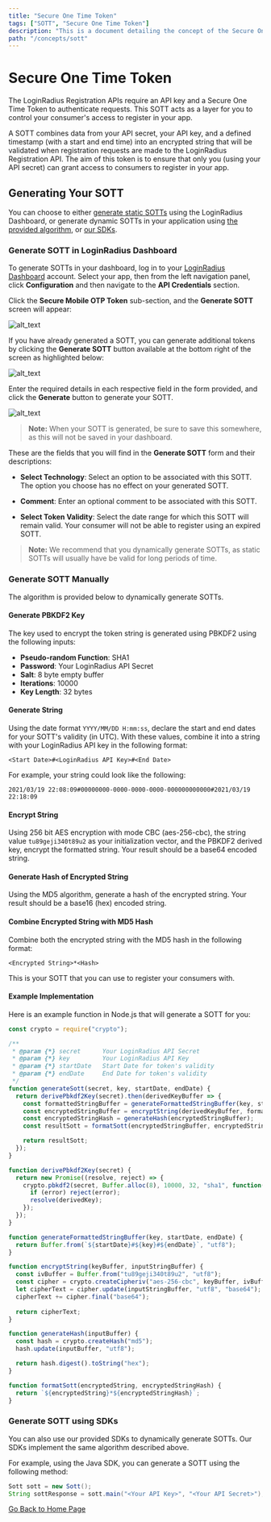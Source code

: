 ```yaml
---
title: "Secure One Time Token"
tags: ["SOTT", "Secure One Time Token"]
description: "This is a document detailing the concept of the Secure One Time Token."
path: "/concepts/sott"
---
```


# Secure One Time Token

The LoginRadius Registration APIs require an API key and a Secure One Time Token to authenticate requests. This SOTT acts as a layer for you to control your consumer's access to register in your app.

A SOTT combines data from your API secret, your API key, and a defined timestamp (with a start and end time) into an encrypted string that will be validated when registration requests are made to the LoginRadius Registration API. The aim of this token is to ensure that only you (using your API secret) can grant access to consumers to register in your app.

## Generating Your SOTT

You can choose to either [generate static SOTTs](#generate-sott-in-loginradius-dashboard) using the LoginRadius Dashboard, or generate dynamic SOTTs in your application using [the provided algorithm](#generate-sott-manually), or [our SDKs](#generate-sott-using-sdks).

### Generate SOTT in LoginRadius Dashboard

To generate SOTTs in your dashboard, log in to your <a href="https://dashboard.loginradius.com/dashboard">LoginRadius Dashboard</a> account. Select your app, then from the left navigation panel, click **Configuration** and then navigate to the **API Credentials** section.

Click the **Secure Mobile OTP Token** sub-section, and the **Generate SOTT** screen will appear:

![alt_text](../../assets/blog-common/sott.png "image_tooltip")

If you have already generated a SOTT, you can generate additional tokens by clicking the **Generate SOTT** button available at the bottom right of the screen as highlighted below:

![alt_text](images/generate-sott.png "image_tooltip")

Enter the required details in each respective field in the form provided, and click the **Generate** button to generate your SOTT.

![alt_text](images/generate-sott-form.png "image_tooltip")


> **Note:** When your SOTT is generated, be sure to save this somewhere, as this will not be saved in your dashboard.

These are the fields that you will find in the **Generate SOTT** form and their descriptions:

  * **Select Technology**: Select an option to be associated with this SOTT. The option you choose has no effect on your generated SOTT.

  * **Comment**: Enter an optional comment to be associated with this SOTT.

  * **Select Token Validity**: Select the date range for which this SOTT will remain valid. Your consumer will not be able to register using an expired SOTT.


> **Note:** We recommend that you dynamically generate SOTTs, as static SOTTs will usually have be valid for long periods of time.

### Generate SOTT Manually

The algorithm is provided below to dynamically generate SOTTs.

#### Generate PBKDF2 Key

The key used to encrypt the token string is generated using PBKDF2 using the following inputs:

* **Pseudo-random Function**: SHA1
* **Password**: Your LoginRadius API Secret
* **Salt**: 8 byte empty buffer
* **Iterations**: 10000
* **Key Length**: 32 bytes

#### Generate String

Using the date format `YYYY/MM/DD H:mm:ss`, declare the start and end dates for your SOTT's validity (in UTC). With these values, combine it into a string with your LoginRadius API key in the following format:

```
<Start Date>#<LoginRadius API Key>#<End Date>
```

For example, your string could look like the following:

```
2021/03/19 22:08:09#00000000-0000-0000-0000-000000000000#2021/03/19 22:18:09
```

#### Encrypt String

Using 256 bit AES encryption with mode CBC (aes-256-cbc), the string value `tu89geji340t89u2` as your initialization vector, and the PBKDF2 derived key, encrypt the formatted string. Your result should be a base64 encoded string.

#### Generate Hash of Encrypted String

Using the MD5 algorithm, generate a hash of the encrypted string. Your result should be a base16 (hex) encoded string.

#### Combine Encrypted String with MD5 Hash

Combine both the encrypted string with the MD5 hash in the following format:

```
<Encrypted String>*<Hash>
```

This is your SOTT that you can use to register your consumers with.

#### Example Implementation

Here is an example function in Node.js that will generate a SOTT for you:

```js
const crypto = require("crypto");

/**
 * @param {*} secret      Your LoginRadius API Secret
 * @param {*} key         Your LoginRadius API Key
 * @param {*} startDate   Start Date for token's validity
 * @param {*} endDate     End Date for token's validity
 */
function generateSott(secret, key, startDate, endDate) {
  return derivePbkdf2Key(secret).then(derivedKeyBuffer => {
    const formattedStringBuffer = generateFormattedStringBuffer(key, startDate, endDate);
    const encryptedStringBuffer = encryptString(derivedKeyBuffer, formattedStringBuffer);
    const encryptedStringHash = generateHash(encryptedStringBuffer);
    const resultSott = formatSott(encryptedStringBuffer, encryptedStringHash);

    return resultSott;
  });
}

function derivePbkdf2Key(secret) {
  return new Promise((resolve, reject) => {
    crypto.pbkdf2(secret, Buffer.alloc(8), 10000, 32, "sha1", function(error, derivedKey) {
      if (error) reject(error);
      resolve(derivedKey);
    });
  });
}

function generateFormattedStringBuffer(key, startDate, endDate) {
  return Buffer.from(`${startDate}#${key}#${endDate}`, "utf8");
}

function encryptString(keyBuffer, inputStringBuffer) {
  const ivBuffer = Buffer.from("tu89geji340t89u2", "utf8");
  const cipher = crypto.createCipheriv("aes-256-cbc", keyBuffer, ivBuffer);
  let cipherText = cipher.update(inputStringBuffer, "utf8", "base64");
  cipherText += cipher.final("base64");
  
  return cipherText;
}

function generateHash(inputBuffer) {
  const hash = crypto.createHash("md5");
  hash.update(inputBuffer, "utf8");

  return hash.digest().toString("hex");
}

function formatSott(encryptedString, encryptedStringHash) {
  return `${encryptedString}*${encryptedStringHash}`;
}
```

### Generate SOTT using SDKs

You can also use our provided SDKs to dynamically generate SOTTs. Our SDKs implement the same algorithm described above.

For example, using the Java SDK, you can generate a SOTT using the following method:

```java
Sott sott = new Sott();
String sottResponse = sott.main("<Your API Key>", "<Your API Secret>");
```


[Go Back to Home Page](https://lr-developer-docs.netlify.app)
